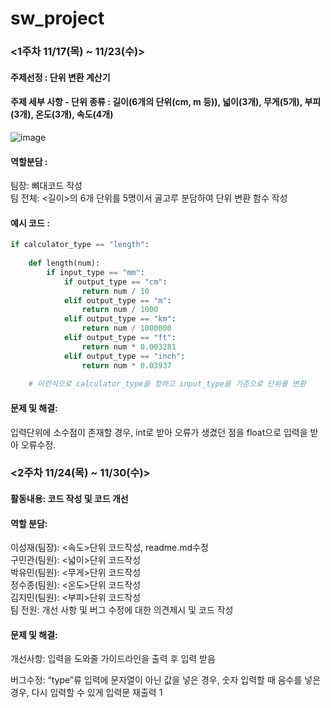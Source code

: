 # sw_project
### <1주차 11/17(목) ~ 11/23(수)>
#### 주제선정 : 단위 변환 계산기

#### 주제 세부 사항 - 단위 종류 : 길이(6개의 단위(cm, m 등)), 넓이(3개), 무게(5개), 부피(3개), 온도(3개), 속도(4개)

![image](https://user-images.githubusercontent.com/115673103/203234542-80afeb60-e75d-4f41-bdad-a300fd488c8e.png)

#### 역할분담 :           
팀장: 뼈대코드 작성           
팀 전체: <길이>의 6개 단위를 5명이서 골고루 분담하여 단위 변환 함수 작성 

#### 예시 코드 : 
```python
if calculator_type == "length":
    
    def length(num):
        if input_type == "mm":
            if output_type == "cm":
                return num / 10
            elif output_type == "m":
                return num / 1000               
            elif output_type == "km":
                return num / 1000000
            elif output_type == "ft":
                return num * 0.003281
            elif output_type == "inch":
                return num * 0.03937
            
    # 이런식으로 calculator_type을 정하고 input_type을 기준으로 단위를 변환
```
#### 문제 및 해결:                         
입력단위에 소수점이 존재할 경우, int로 받아 오류가 생겼던 점을 float으로 입력을 받아 오류수정.

### <2주차 11/24(목) ~ 11/30(수)>

#### 활동내용: 코드 작성 및 코드 개선

#### 역할 분담:                         
이성재(팀장): <속도>단위 코드작성, readme.md수정                 
구민관(팀원): <넓이>단위 코드작성                
박유민(팀원): <무게>단위 코드작성                      
정수종(팀원): <온도>단위 코드작성                 
김지민(팀원): <부피>단위 코드작성            
팀 전원: 개선 사항 및 버그 수정에 대한 의견제시 및 코드 작성              

#### 문제 및 해결:
개선사항: 입력을 도와줄 가이드라인을 출력 후 입력 받음                                  

버그수정: “type”류 입력에 문자열이 아닌 값을 넣은 경우, 숫자 입력할 때 음수를 넣은 경우, 다시 입력할 수 있게 입력문 재출력   1          

